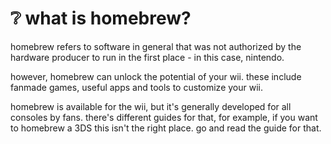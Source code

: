 # ❔ what is homebrew?

homebrew refers to software in general that was not authorized by the hardware producer to run in the first place - in this case, nintendo.

however, homebrew can unlock the potential of your wii. these include fanmade games, useful apps and tools to customize your wii.

homebrew is available for the wii, but it's generally developed for all consoles by fans. there's different guides for that, for example, if you want to homebrew a 3DS this isn't the right place. go and read the guide for that.
